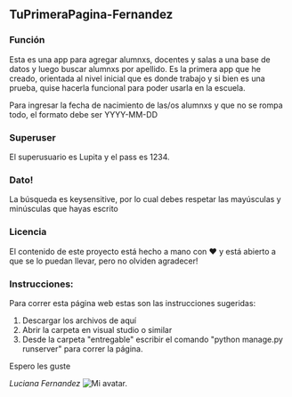 ## TuPrimeraPagina-Fernandez
### Función
Esta es una app para agregar alumnxs, docentes y salas a una base de datos y luego buscar alumnxs por apellido.
Es la primera app que he creado, orientada al nivel inicial que es donde trabajo y si bien es una prueba, quise hacerla funcional para poder usarla en la escuela.

Para ingresar la fecha de nacimiento de las/os alumnxs y que no se rompa todo, el formato debe ser YYYY-MM-DD

### Superuser
El superusuario es Lupita y el pass es 1234.

### Dato!
La búsqueda es keysensitive, por lo cual debes respetar las mayúsculas y minúsculas que hayas escrito

### Licencia

El contenido de este proyecto está hecho a mano con ♥ y está abierto a que se lo puedan llevar, pero no olviden agradecer!

### Instrucciones:

Para correr esta página web estas son las instrucciones sugeridas:

1. Descargar los archivos de aquí
2. Abrir la carpeta en visual studio o similar
3. Desde la carpeta "entregable" escribir el comando "python manage.py runserver" para correr la página.

Espero les guste

_Luciana Fernandez_ ![Mi avatar.](https://github.com/LuFer1982/TuPrimeraPagina.Fernandez/blob/master/Templates/myAvatar.png)







